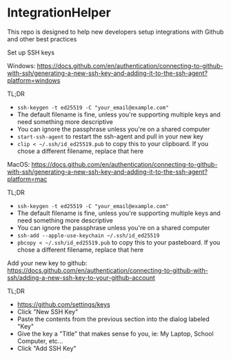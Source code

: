 # IntegrationHelper
This repo is designed to help new developers setup integrations with Github and other best practices

Set up SSH keys

Windows:
https://docs.github.com/en/authentication/connecting-to-github-with-ssh/generating-a-new-ssh-key-and-adding-it-to-the-ssh-agent?platform=windows

TL;DR
* `ssh-keygen -t ed25519 -C "your_email@example.com"`
* The default filename is fine, unless you're supporting multiple keys and need something more descriptive
* You can ignore the passphrase unless you're on a shared computer
* `start-ssh-agent` to restart the ssh-agent and pull in your new key
* `clip < ~/.ssh/id_ed25519.pub` to copy this to your clipboard. If you chose a different filename, replace that here

MacOS:
https://docs.github.com/en/authentication/connecting-to-github-with-ssh/generating-a-new-ssh-key-and-adding-it-to-the-ssh-agent?platform=mac

TL;DR
* `ssh-keygen -t ed25519 -C "your_email@example.com"`
* The default filename is fine, unless you're supporting multiple keys and need something more descriptive
* You can ignore the passphrase unless you're on a shared computer
* `ssh-add --apple-use-keychain ~/.ssh/id_ed25519`
* `pbcopy < ~/.ssh/id_ed25519.pub` to copy this to your pasteboard. If you chose a different filename, replace that here

Add your new key to github:
https://docs.github.com/en/authentication/connecting-to-github-with-ssh/adding-a-new-ssh-key-to-your-github-account

TL;DR
* https://github.com/settings/keys
* Click "New SSH Key"
* Paste the contents from the previous section into the dialog labeled "Key"
* Give the key a "Title" that makes sense fo you, ie: My Laptop, School Computer, etc...
* Click "Add SSH Key"